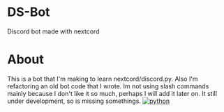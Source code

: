 # DS-Bot
Discord bot made with nextcord

# About 
This is a bot that I'm making to learn nextcord/discord.py. Also I'm refactoring an old bot code
that I wrote.
Im not using slash commands mainly because I don't like it so much, perhaps I will add it later on.
It still under development, so is missing somethings.
[![python](https://cdn3.emoji.gg/emojis/1887_python.png)](https://emoji.gg/emoji/1887_python)